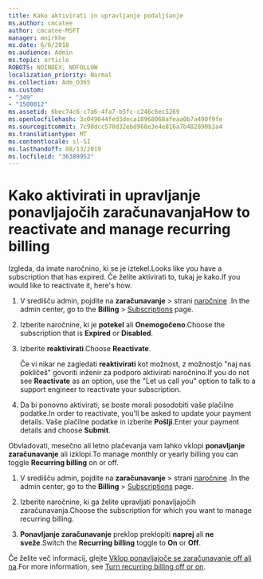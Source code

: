 ```yaml
---
title: Kako aktivirati in upravljanje podaljšanje
ms.author: cmcatee
author: cmcatee-MSFT
manager: mnirkhe
ms.date: 6/6/2018
ms.audience: Admin
ms.topic: article
ROBOTS: NOINDEX, NOFOLLOW
localization_priority: Normal
ms.collection: Adm_O365
ms.custom:
- "349"
- "1500012"
ms.assetid: 6bec74c6-c7a6-4fa7-b5fc-c246c6ec5269
ms.openlocfilehash: 3c049644fed3deca18968068afeaa0b7a490f9fe
ms.sourcegitcommit: 7c90dcc570d32ebd968e3e4e816a7b482890b3a4
ms.translationtype: MT
ms.contentlocale: sl-SI
ms.lasthandoff: 08/13/2019
ms.locfileid: "36389952"
---
```

# <a name="how-to-reactivate-and-manage-recurring-billing"></a><span data-ttu-id="1da4b-102">Kako aktivirati in upravljanje ponavljajočih zaračunavanja</span><span class="sxs-lookup"><span data-stu-id="1da4b-102">How to reactivate and manage recurring billing</span></span>

<span data-ttu-id="1da4b-103">Izgleda, da imate naročnino, ki se je iztekel.</span><span class="sxs-lookup"><span data-stu-id="1da4b-103">Looks like you have a subscription that has expired.</span></span> <span data-ttu-id="1da4b-104">Če želite aktivirati to, tukaj je kako.</span><span class="sxs-lookup"><span data-stu-id="1da4b-104">If you would like to reactivate it, here's how.</span></span>
  
1. <span data-ttu-id="1da4b-105">V središču admin, pojdite na **zaračunavanje** \> strani [naročnine](https://go.microsoft.com/fwlink/p/?linkid=842054) .</span><span class="sxs-lookup"><span data-stu-id="1da4b-105">In the admin center, go to the **Billing** \> [Subscriptions](https://go.microsoft.com/fwlink/p/?linkid=842054) page.</span></span>

2. <span data-ttu-id="1da4b-106">Izberite naročnine, ki je **potekel** ali **Onemogočeno**.</span><span class="sxs-lookup"><span data-stu-id="1da4b-106">Choose the subscription that is **Expired** or **Disabled**.</span></span>

3. <span data-ttu-id="1da4b-107">Izberite **reaktivirati**.</span><span class="sxs-lookup"><span data-stu-id="1da4b-107">Choose **Reactivate**.</span></span>

    <span data-ttu-id="1da4b-108">Če vi nikar ne zagledati **reaktivirati** kot možnost, z možnostjo "naj nas pokličeš" govoriti inženir za podporo aktivirati naročnino.</span><span class="sxs-lookup"><span data-stu-id="1da4b-108">If you do not see **Reactivate** as an option, use the "Let us call you" option to talk to a support engineer to reactivate your subscription.</span></span>

4. <span data-ttu-id="1da4b-109">Da bi ponovno aktivirati, se boste morali posodobiti vaše plačilne podatke.</span><span class="sxs-lookup"><span data-stu-id="1da4b-109">In order to reactivate, you'll be asked to update your payment details.</span></span> <span data-ttu-id="1da4b-110">Vaše plačilne podatke in izberite **Pošlji**.</span><span class="sxs-lookup"><span data-stu-id="1da4b-110">Enter your payment details and choose **Submit**.</span></span>

<span data-ttu-id="1da4b-111">Obvladovati, mesečno ali letno plačevanja vam lahko vklopi **ponavljanje zaračunavanje** ali izklopi.</span><span class="sxs-lookup"><span data-stu-id="1da4b-111">To manage monthly or yearly billing you can toggle **Recurring billing** on or off.</span></span>
  
1. <span data-ttu-id="1da4b-112">V središču admin, pojdite na **zaračunavanje** \> strani [naročnine](https://go.microsoft.com/fwlink/p/?linkid=842054) .</span><span class="sxs-lookup"><span data-stu-id="1da4b-112">In the admin center, go to the **Billing** \> [Subscriptions](https://go.microsoft.com/fwlink/p/?linkid=842054) page.</span></span>

2. <span data-ttu-id="1da4b-113">Izberite naročnine, ki ga želite upravljati ponavljajočih zaračunavanja.</span><span class="sxs-lookup"><span data-stu-id="1da4b-113">Choose the subscription for which you want to manage recurring billing.</span></span>

3. <span data-ttu-id="1da4b-114">**Ponavljanje zaračunavanje** preklop preklopiti **naprej** ali **ne sveže**.</span><span class="sxs-lookup"><span data-stu-id="1da4b-114">Switch the **Recurring billing** toggle to **On** or **Off**.</span></span>

<span data-ttu-id="1da4b-115">Če želite več informacij, glejte [Vklop ponavljajoče se zaračunavanje off ali na](https://docs.microsoft.com/en-us/office365/admin/subscriptions-and-billing/renew-your-subscription#turn-recurring-billing-off-or-on).</span><span class="sxs-lookup"><span data-stu-id="1da4b-115">For more information, see [Turn recurring billing off or on](https://docs.microsoft.com/en-us/office365/admin/subscriptions-and-billing/renew-your-subscription#turn-recurring-billing-off-or-on).</span></span>